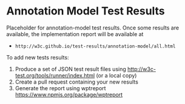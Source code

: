Annotation Model Test Results
=============================

Placeholder for annotation-model test results. Once some results are available, the 
implementation report will be available at 

* `http://w3c.github.io/test-results/annotation-model/all.html`

To add new tests results:

1. Produce a set of JSON test result files using http://w3c-test.org/tools/runner/index.html (or a local copy)
2. Create a pull request containing your new results
3. Generate the report using wptreport https://www.npmjs.org/package/wptreport
